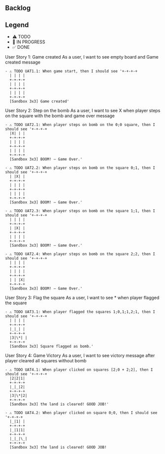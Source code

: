 ## Backlog

## Legend

- ⚠ TODO
- 🚧 IN PROGRESS
- ✅ DONE

User Story 1: Game created
As a user, I want to see empty board and Game created message

```
- ⚠ TODO UAT1.1: When game start, then I should see '+-+-+-+
  | | | |
  +-+-+-+
  | | | |
  +-+-+-+
  | | | |
  +-+-+-+
  [Sandbox 3x3] Game created'
```

User Story 2: Step on the bomb
As a user, I want to see X when player steps on the square with the bomb and game over message

```
- ⚠ TODO UAT2.1: When player steps on bomb on the 0;0 square, then I should see '+-+-+-+
  |X| | |
  +-+-+-+
  | | | |
  +-+-+-+
  | | | |
  +-+-+-+
  [Sandbox 3x3] BOOM! – Game Over.'
```

```
- ⚠ TODO UAT2.2: When player steps on bomb on the square 0;1, then I should see '+-+-+-+
  | |X| |
  +-+-+-+
  | | | |
  +-+-+-+
  | | | |
  +-+-+-+
  [Sandbox 3x3] BOOM! – Game Over.'
```

```
- ⚠ TODO UAT2.3: When player steps on bomb on the square 1;1, then I should see '+-+-+-+
  | | | |
  +-+-+-+
  | |X| |
  +-+-+-+
  | | | |
  +-+-+-+
  [Sandbox 3x3] BOOM! – Game Over.'
```

```
- ⚠ TODO UAT2.4: When player steps on bomb on the square 2;2, then I should see '+-+-+-+
  | | | |
  +-+-+-+
  | | | |
  +-+-+-+
  | | |X|
  +-+-+-+
  [Sandbox 3x3] BOOM! – Game Over.'
```

User Story 3: Flag the square
As a user, I want to see \* when player flagged the square

```
- ⚠ TODO UAT3.1: When player flagged the squares 1;0,1;1,2;1, then I should see '+-+-+-+
  | | | |
  +-+-+-+
  |_|_| |
  +-+-+-+
  |3|\*| |
  +-+-+-+
  [Sandbox 3x3] Square flagged as bomb.'
```

User Story 4: Game Victory
As a user, I want to see victory message after player cleared all squares without bomb

```
- ⚠ TODO UAT4.1: When player clicked on squares [2;0 + 2;2], then I should see '+-+-+-+
  |2|2|1|
  +-+-+-+
  |_|_|2|
  +-+-+-+
  |3|\*|2|
  +-+-+-+
  [Sandbox 3x3] the land is cleared! GOOD JOB!'
```

```
- ⚠ TODO UAT4.2: When player clicked on square 0;0, then I should see '+-+-+-+
  |_|1| |
  +-+-+-+
  |_|1|1|
  +-+-+-+
  |_|_|\_|
  +-+-+-+
  [Sandbox 3x3] the land is cleared! GOOD JOB!
```
